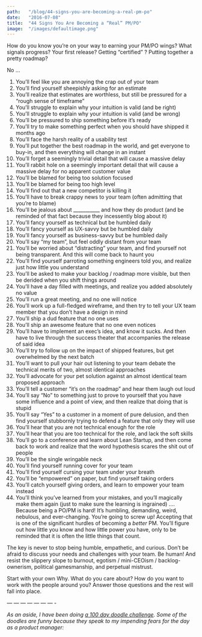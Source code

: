 ```yaml
---
path:	"/blog/44-signs-you-are-becoming-a-real-pm-po"
date:	"2016-07-08"
title:	"44 Signs You Are Becoming a “Real” PM/PO"
image:	"/images/defaultimage.png"
---
```


How do you know you’re on your way to earning your PM/PO wings? What signals progress? Your first release? Getting “certified” ? Putting together a pretty roadmap?

No …

1. You’ll feel like you are annoying the crap out of your team
2. You’ll find yourself sheepishly asking for an estimate
3. You’ll realize that estimates are worthless, but still be pressured for a “rough sense of timeframe”
4. You’ll struggle to explain why your intuition is valid (and be right)
5. You’ll struggle to explain why your intuition is valid (and be wrong)
6. You’ll be pressured to ship something before it’s ready
7. You’ll try to make something perfect when you should have shipped it months ago
8. You’ll face the harsh reality of a usability test
9. You’ll put together the best roadmap in the world, and get everyone to buy-in, and then everything will change in an instant
10. You’ll forget a seemingly trivial detail that will cause a massive delay
11. You’ll rabbit hole on a seemingly important detail that will cause a massive delay for no apparent customer value
12. You’ll be blamed for being too solution focused
13. You’ll be blamed for being too high level
14. You’ll find out that a new competitor is killing it
15. You’ll have to break crappy news to your team (often admitting that you’re to blame)
16. You’ll be jealous about \_\_\_\_\_\_\_\_\_\_\_ and how they do product (and be reminded of that fact because they incessently blog about it)
17. You’ll fancy yourself as technical but be humbled daily
18. You’ll fancy yourself as UX-savvy but be humbled daily
19. You’ll fancy yourself as business-savvy but be humbled daily
20. You’ll say “my team”, but feel oddly distant from your team
21. You’ll be worried about “distracting” your team, and find yourself not being transparent. And this will come back to haunt you
22. You’ll find yourself parroting something engineers told you, and realize just how little you understand
23. You’ll be asked to make your backlog / roadmap more visible, but then be derided when you shift things around
24. You’ll have a day filled with meetings, and realize you added absolutely no value
25. You’ll run a great meeting, and no one will notice
26. You’ll work up a full-fledged wireframe, and then try to tell your UX team member that you don’t have a design in mind
27. You’ll ship a dud feature that no one uses
28. You’ll ship an awesome feature that no one even notices
29. You’ll have to implement an exec’s idea, and know it sucks. And then have to live through the success theater that accompanies the release of said idea
30. You’ll try to follow up on the impact of shipped features, but get overwhelmed by the next batch
31. You’ll want to pull your hair out listening to your team debate the technical merits of two, almost identical approaches
32. You’ll advocate for your pet solution against an almost identical team proposed approach
33. You’ll tell a customer “it’s on the roadmap” and hear them laugh out loud
34. You’ll say “No” to something just to prove to yourself that you have some influence and a point of view, and then realize that doing that is stupid
35. You’ll say “Yes” to a customer in a moment of pure delusion, and then find yourself stubbornly trying to defend a feature that only they will use
36. You’ll hear that you are not technical enough for the role
37. You’ll hear that you are too technical for the role, and lack the soft skills
38. You’ll go to a conference and learn about Lean Startup, and then come back to work and realize that the word hypothesis scares the shit out of people
39. You’ll be the single wringable neck
40. You’ll find yourself running cover for your team
41. You’ll find yourself cursing your team under your breath
42. You’ll be “empowered” on paper, but find yourself taking orders
43. You’ll catch yourself giving orders, and learn to empower your team instead
44. You’ll think you’ve learned from your mistakes, and you’ll magically make them again (just to make sure the learning is ingrained)
…. Because being a PO/PM is hard! It’s humbling, demanding, weird, nebulous, and ever-changing. You’re going to screw up! Accepting that is one of the significant hurdles of becoming a *better* PM. You’ll figure out how little you know and how little power you have, only to be reminded that it is often the little things that count.

The key is never to stop being humble, empathetic, and curious. Don’t be afraid to discuss your needs and challenges with your team. Be human! And resist the slippery slope to burnout, egotism / mini-CEOism / backlog-ownerism, political gamesmanship, and perpetual mistrust.

Start with your own Why. What do you care about? How do you want to work with the people around you? Answer those questions and the rest will fall into place.

— — — — — — — -

*As an aside, I have been doing *[*a 100 day doodle challenge*](https://www.instagram.com/cutlegram/)*. Some of the doodles are funny because they speak to my impending fears for the day as a product manager:*

